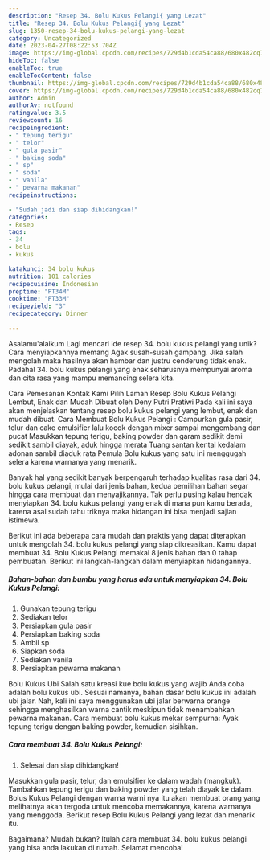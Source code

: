 ```yaml
---
description: "Resep 34. Bolu Kukus Pelangi{ yang Lezat"
title: "Resep 34. Bolu Kukus Pelangi{ yang Lezat"
slug: 1350-resep-34-bolu-kukus-pelangi-yang-lezat
category: Uncategorized
date: 2023-04-27T08:22:53.704Z
image: https://img-global.cpcdn.com/recipes/729d4b1cda54ca88/680x482cq70/34-bolu-kukus-pelangi-foto-resep-utama.jpg
hideToc: false
enableToc: true
enableTocContent: false
thumbnail: https://img-global.cpcdn.com/recipes/729d4b1cda54ca88/680x482cq70/34-bolu-kukus-pelangi-foto-resep-utama.jpg
cover: https://img-global.cpcdn.com/recipes/729d4b1cda54ca88/680x482cq70/34-bolu-kukus-pelangi-foto-resep-utama.jpg
author: Admin
authorAv: notfound
ratingvalue: 3.5
reviewcount: 16
recipeingredient:
- " tepung terigu"
- " telor"
- " gula pasir"
- " baking soda"
- " sp"
- " soda"
- " vanila"
- " pewarna makanan"
recipeinstructions:

- "Sudah jadi dan siap dihidangkan!"
categories:
- Resep
tags:
- 34
- bolu
- kukus

katakunci: 34 bolu kukus 
nutrition: 101 calories
recipecuisine: Indonesian
preptime: "PT34M"
cooktime: "PT33M"
recipeyield: "3"
recipecategory: Dinner

---
```



Asalamu'alaikum Lagi mencari ide resep 34. bolu kukus pelangi yang unik? Cara menyiapkannya memang Agak susah-susah gampang. Jika salah mengolah maka hasilnya akan hambar dan justru cenderung tidak enak. Padahal 34. bolu kukus pelangi yang enak seharusnya mempunyai aroma dan cita rasa yang mampu memancing selera kita.


Cara Pemesanan Kontak Kami Pilih Laman Resep Bolu Kukus Pelangi Lembut, Enak dan Mudah Dibuat oleh Deny Putri Pratiwi Pada kali ini saya akan menjelaskan tentang resep bolu kukus pelangi yang lembut, enak dan mudah dibuat. Cara Membuat Bolu Kukus Pelangi : Campurkan gula pasir, telur dan cake emulsifier lalu kocok dengan mixer sampai mengembang dan pucat Masukkan tepung terigu, baking powder dan garam sedikit demi sedikit sambil diayak, aduk hingga merata Tuang santan kental kedalam adonan sambil diaduk rata Pemula Bolu kukus yang satu ini menggugah selera karena warnanya yang menarik.

Banyak hal yang sedikit banyak berpengaruh terhadap kualitas rasa dari 34. bolu kukus pelangi, mulai dari jenis bahan, kedua pemilihan bahan segar hingga cara membuat dan menyajikannya. Tak perlu pusing kalau hendak menyiapkan 34. bolu kukus pelangi yang enak di mana pun kamu berada, karena asal sudah tahu triknya maka hidangan ini bisa menjadi sajian istimewa.


Berikut ini ada beberapa cara mudah dan praktis yang dapat diterapkan untuk mengolah 34. bolu kukus pelangi yang siap dikreasikan. Kamu dapat membuat 34. Bolu Kukus Pelangi memakai 8 jenis bahan dan 0 tahap pembuatan. Berikut ini langkah-langkah dalam menyiapkan hidangannya.

<!--inarticleads1-->

##### Bahan-bahan dan bumbu yang harus ada untuk menyiapkan 34. Bolu Kukus Pelangi:

1. Gunakan  tepung terigu
1. Sediakan  telor
1. Persiapkan  gula pasir
1. Persiapkan  baking soda
1. Ambil  sp
1. Siapkan  soda
1. Sediakan  vanila
1. Persiapkan  pewarna makanan


Bolu Kukus Ubi Salah satu kreasi kue bolu kukus yang wajib Anda coba adalah bolu kukus ubi. Sesuai namanya, bahan dasar bolu kukus ini adalah ubi jalar. Nah, kali ini saya menggunakan ubi jalar berwarna orange sehingga menghasilkan warna cantik meskipun tidak menambahkan pewarna makanan. Cara membuat bolu kukus mekar sempurna: Ayak tepung terigu dengan baking powder, kemudian sisihkan. 

<!--inarticleads2-->

##### Cara membuat 34. Bolu Kukus Pelangi:


1. Selesai dan siap dihidangkan!

Masukkan gula pasir, telur, dan emulsifier ke dalam wadah (mangkuk). Tambahkan tepung terigu dan baking powder yang telah diayak ke dalam. Bolus Kukus Pelangi dengan warna warni nya itu akan membuat orang yang melihatnya akan tergoda untuk mencoba memakannya, karena warnanya yang menggoda. Berikut resep Bolu Kukus Pelangi yang lezat dan menarik itu. 

Bagaimana? Mudah bukan? Itulah cara membuat 34. bolu kukus pelangi yang bisa anda lakukan di rumah. Selamat mencoba!
